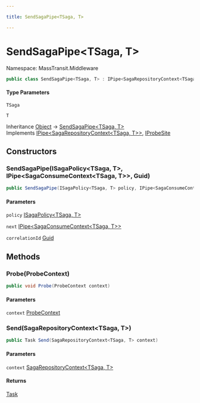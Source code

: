 ```yaml
---

title: SendSagaPipe<TSaga, T>

---
```


# SendSagaPipe\<TSaga, T\>

Namespace: MassTransit.Middleware

```csharp
public class SendSagaPipe<TSaga, T> : IPipe<SagaRepositoryContext<TSaga, T>>, IProbeSite
```

#### Type Parameters

`TSaga`<br/>

`T`<br/>

Inheritance [Object](https://learn.microsoft.com/en-us/dotnet/api/system.object) → [SendSagaPipe\<TSaga, T\>](../masstransit-middleware/sendsagapipe-2)<br/>
Implements [IPipe\<SagaRepositoryContext\<TSaga, T\>\>](../../masstransit-abstractions/masstransit/ipipe-1), [IProbeSite](../../masstransit-abstractions/masstransit/iprobesite)

## Constructors

### **SendSagaPipe(ISagaPolicy\<TSaga, T\>, IPipe\<SagaConsumeContext\<TSaga, T\>\>, Guid)**

```csharp
public SendSagaPipe(ISagaPolicy<TSaga, T> policy, IPipe<SagaConsumeContext<TSaga, T>> next, Guid correlationId)
```

#### Parameters

`policy` [ISagaPolicy\<TSaga, T\>](../../masstransit-abstractions/masstransit/isagapolicy-2)<br/>

`next` [IPipe\<SagaConsumeContext\<TSaga, T\>\>](../../masstransit-abstractions/masstransit/ipipe-1)<br/>

`correlationId` [Guid](https://learn.microsoft.com/en-us/dotnet/api/system.guid)<br/>

## Methods

### **Probe(ProbeContext)**

```csharp
public void Probe(ProbeContext context)
```

#### Parameters

`context` [ProbeContext](../../masstransit-abstractions/masstransit/probecontext)<br/>

### **Send(SagaRepositoryContext\<TSaga, T\>)**

```csharp
public Task Send(SagaRepositoryContext<TSaga, T> context)
```

#### Parameters

`context` [SagaRepositoryContext\<TSaga, T\>](../masstransit-saga/sagarepositorycontext-2)<br/>

#### Returns

[Task](https://learn.microsoft.com/en-us/dotnet/api/system.threading.tasks.task)<br/>
